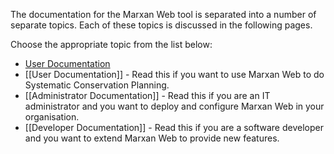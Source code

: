The documentation for the Marxan Web tool is separated into a number of separate topics. Each of these topics is discussed in the following pages.  

Choose the appropriate topic from the list below:

* [User Documentation](https://guides.github.com/features/mastering-markdown/)
* [[User Documentation]] - Read this if you want to use Marxan Web to do Systematic Conservation Planning.
* [[Administrator Documentation]] - Read this if you are an IT administrator and you want to deploy and configure Marxan Web in your organisation.
* [[Developer Documentation]] - Read this if you are a software developer and you want to extend Marxan Web to provide new features.
